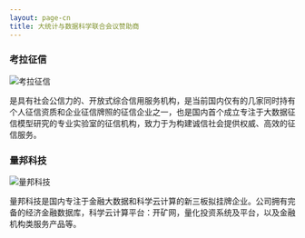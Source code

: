 ```yaml
---
layout: page-cn
title: 大统计与数据科学联合会议赞助商
---
```


### 考拉征信

<img src="{{ '/img/logo-kaola.jpg' | prepend: site.baseurl }}" alt="考拉征信" class="img-responsive center-block logo" />

是具有社会公信力的、开放式综合信用服务机构，是当前国内仅有的几家同时持有个人征信资质和企业征信牌照的征信企业之一，也是国内首个成立专注于大数据征信模型研究的专业实验室的征信机构，致力于为构建诚信社会提供权威、高效的征信服务。

### 量邦科技

<img src="{{ '/img/logo-liangbang.jpg' | prepend: site.baseurl }}" alt="量邦科技" class="img-responsive center-block logo" />

量邦科技是国内专注于金融大数据和科学云计算的新三板拟挂牌企业。公司拥有完备的经济金融数据库，科学云计算平台：开矿网，量化投资系统及平台，以及金融机构类服务产品等。

